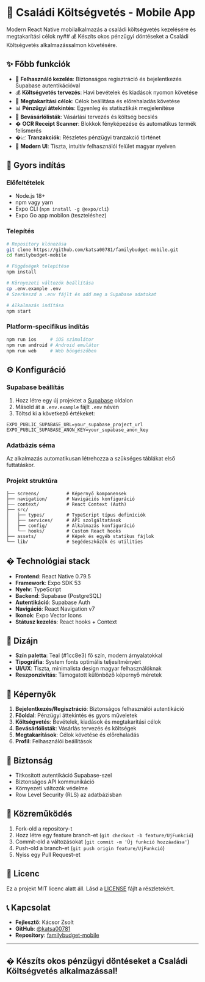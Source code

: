 # 📱 Családi Költségvetés - Mobile App

Modern React Native mobilalkalmazás a családi költségvetés kezelésére és megtakarítási célok ny## 💰 Készíts okos pénzügyi döntéseket a Családi Költségvetés alkalmazássalmon követésére.

## ✨ Főbb funkciók

- 👥 **Felhasználó kezelés**: Biztonságos regisztráció és bejelentkezés Supabase autentikációval
- 💰 **Költségvetés tervezés**: Havi bevételek és kiadások nyomon követése
- 🎯 **Megtakarítási célok**: Célok beállítása és előrehaladás követése
- 📊 **Pénzügyi áttekintés**: Egyenleg és statisztikák megjelenítése
- 🛒 **Bevásárlólisták**: Vásárlási tervezés és költség becslés
- � **OCR Receipt Scanner**: Blokkok fényképezése és automatikus termék felismerés
- �📈 **Tranzakciók**: Részletes pénzügyi tranzakció történet  
- 🎨 **Modern UI**: Tiszta, intuitív felhasználói felület magyar nyelven

## 🚀 Gyors indítás

### Előfeltételek

- Node.js 18+
- npm vagy yarn
- Expo CLI (`npm install -g @expo/cli`)
- Expo Go app mobilon (teszteléshez)

### Telepítés

```bash
# Repository klónozása
git clone https://github.com/katsa00781/familybudget-mobile.git
cd familybudget-mobile

# Függőségek telepítése
npm install

# Környezeti változók beállítása
cp .env.example .env
# Szerkeszd a .env fájlt és add meg a Supabase adatokat

# Alkalmazás indítása
npm start
```

### Platform-specifikus indítás

```bash
npm run ios     # iOS szimulátor
npm run android # Android emulátor  
npm run web     # Web böngészőben
```

## ⚙️ Konfiguráció

### Supabase beállítás

1. Hozz létre egy új projektet a [Supabase](https://supabase.com) oldalon
2. Másold át a `.env.example` fájlt `.env` néven
3. Töltsd ki a következő értékeket:

```env
EXPO_PUBLIC_SUPABASE_URL=your_supabase_project_url
EXPO_PUBLIC_SUPABASE_ANON_KEY=your_supabase_anon_key
```

### Adatbázis séma

Az alkalmazás automatikusan létrehozza a szükséges táblákat első futtatáskor.

### Projekt struktúra

```plaintext
├── screens/          # Képernyő komponensek
├── navigation/       # Navigációs konfiguráció
├── context/          # React Context (Auth)
├── src/
│   ├── types/        # TypeScript típus definíciók
│   ├── services/     # API szolgáltatások
│   ├── config/       # Alkalmazás konfiguráció
│   └── hooks/        # Custom React hooks
├── assets/           # Képek és egyéb statikus fájlok
└── lib/              # Segédeszközök és utilities
```

## �️ Technológiai stack

- **Frontend**: React Native 0.79.5
- **Framework**: Expo SDK 53
- **Nyelv**: TypeScript
- **Backend**: Supabase (PostgreSQL)
- **Autentikáció**: Supabase Auth
- **Navigáció**: React Navigation v7
- **Ikonok**: Expo Vector Icons
- **Státusz kezelés**: React hooks + Context

## 🎨 Dizájn

- **Szín paletta**: Teal (#1cc8e3) fő szín, modern árnyalatokkal
- **Tipográfia**: System fonts optimális teljesítményért
- **UI/UX**: Tiszta, minimalista design magyar felhasználóknak
- **Reszponzivitás**: Támogatott különböző képernyő méretek

## 📱 Képernyők

1. **Bejelentkezés/Regisztráció**: Biztonságos felhasználói autentikáció
2. **Főoldal**: Pénzügyi áttekintés és gyors műveletek
3. **Költségvetés**: Bevételek, kiadások és megtakarítási célok
4. **Bevásárlólisták**: Vásárlás tervezés és költségek
5. **Megtakarítások**: Célok követése és előrehaladás
6. **Profil**: Felhasználói beállítások

## 🔐 Biztonság

- Titkosított autentikáció Supabase-szel
- Biztonságos API kommunikáció
- Környezeti változók védelme
- Row Level Security (RLS) az adatbázisban

## 🤝 Közreműködés

1. Fork-old a repository-t
2. Hozz létre egy feature branch-et (`git checkout -b feature/UjFunkció`)
3. Commit-old a változásokat (`git commit -m 'Új funkció hozzáadása'`)
4. Push-old a branch-et (`git push origin feature/UjFunkció`)
5. Nyiss egy Pull Request-et

## 📄 Licenc

Ez a projekt MIT licenc alatt áll. Lásd a [LICENSE](LICENSE) fájlt a részletekért.

## 📞 Kapcsolat

- **Fejlesztő**: Kácsor Zsolt
- **GitHub**: [@katsa00781](https://github.com/katsa00781)
- **Repository**: [familybudget-mobile](https://github.com/katsa00781/familybudget-mobile)

---

## � Készíts okos pénzügyi döntéseket a Családi Költségvetés alkalmazással!
